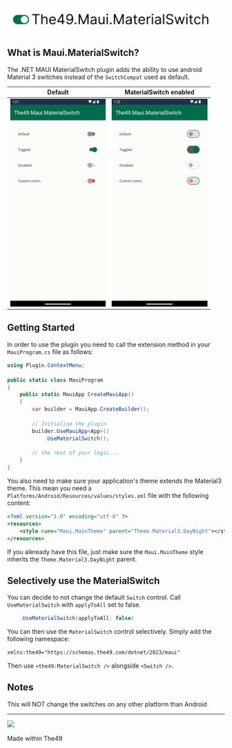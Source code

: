 <img src="./The49.Maui.MaterialSwitch.svg?raw=true" height="64" />

## What is Maui.MaterialSwitch?

The .NET MAUI MaterialSwitch plugin adds the ability to use android Material 3 switches instead of the `SwitchCompat` used as default.

Default | MaterialSwitch enabled |
|:---:|:---:|
|<img src="screenshots/before.png?raw=true" height="480" />|<img src="screenshots/after.png?raw=true" height="480" /> |

## Getting Started

In order to use the plugin you need to call the extension method in your `MauiProgram.cs` file as follows:

```cs
using Plugin.ContextMenu;

public static class MauiProgram
{
	public static MauiApp CreateMauiApp()
	{
		var builder = MauiApp.CreateBuilder();
		
		// Initialise the plugin
		builder.UseMauiApp<App>()
			.UseMaterialSwitch();

		// the rest of your logic...
	}
}
```

You also need to make sure your application's theme extends the Material3 theme. This mean you need a `Platforms/Android/Resources/values/styles.xml` file with the following content:

```xml
<?xml version="1.0" encoding="utf-8" ?>
<resources>
	<style name="Maui.MainTheme" parent="Theme.Material3.DayNight"></style>
</resources>
```

If you aleready have this file, just make sure the `Maui.MainTheme` style inherits the `Theme.Material3.DayNight` parent.

## Selectively use the MaterialSwitch

You can decide to not change the default `Switch` control. Call `UseMaterialSwitch` with `applyToAll` set to false.

```cs
	.UseMaterialSwitch(applyToAll: false)
```

You can then use the `MaterialSwitch` control selectively. Simply add the following namespace:

```xml
xmlns:the49="https://schemas.the49.com/dotnet/2023/maui"
```

Then use `<the49:MaterialSwitch />` alongside `<Switch />`.

## Notes

This will NOT change the switches on any other platform than Android

---


<img src="https://the49.com/logo.svg" height="64" />

Made within The49
